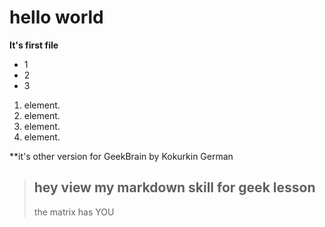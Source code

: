 # hello world
**It's first file**
* 1
* 2
* 3
1. element.
2. element.
3. element.
4. element.

**it's other version for GeekBrain by Kokurkin German
> hey view my markdown skill for geek lesson
> -
> the matrix has YOU

